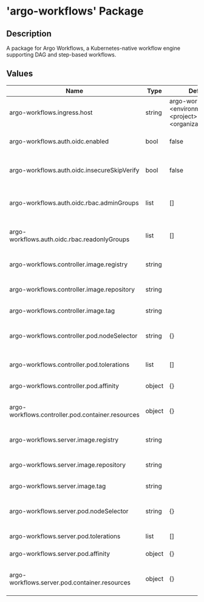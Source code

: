 # 'argo-workflows' Package

## Description

A package for Argo Workflows, a Kubernetes-native workflow engine supporting DAG and step-based workflows.

## Values

| Name                                              | Type   | Default                                                                              | Description                             |
|---------------------------------------------------|--------|--------------------------------------------------------------------------------------|-----------------------------------------|
| argo-workflows.ingress.host                       | string | argo-workflows.\<environment\>.\<project\>.\<organization\>.local:<ingressHttpsPort> | Ingress host                            |
| argo-workflows.auth.oidc.enabled                  | bool   | false                                                                                | OIDC enabled flag                       |
| argo-workflows.auth.oidc.insecureSkipVerify       | bool   | false                                                                                | TLS verification enabled flag           |
| argo-workflows.auth.oidc.rbac.adminGroups         | list   | []                                                                                   | OIDC groups for the role 'admin'        |
| argo-workflows.auth.oidc.rbac.readonlyGroups      | list   | []                                                                                   | OIDC groups for the role 'readonly'     |
| argo-workflows.controller.image.registry          | string |                                                                                      | Controller image registry               |
| argo-workflows.controller.image.repository        | string |                                                                                      | Controller image repository             |
| argo-workflows.controller.image.tag               | string |                                                                                      | Controller image tag                    |
| argo-workflows.controller.pod.nodeSelector        | string | {}                                                                                   | Controller node selection constraint    |
| argo-workflows.controller.pod.tolerations         | list   | []                                                                                   | Controller pod tolerations              |
| argo-workflows.controller.pod.affinity            | object | {}                                                                                   | Controller pod affinity                 |
| argo-workflows.controller.pod.container.resources | object | {}                                                                                   | Controller resource requests and limits |
| argo-workflows.server.image.registry              | string |                                                                                      | Server image registry                   |
| argo-workflows.server.image.repository            | string |                                                                                      | Server image repository                 |
| argo-workflows.server.image.tag                   | string |                                                                                      | Server image tag                        |
| argo-workflows.server.pod.nodeSelector            | string | {}                                                                                   | Server node selection constraint        |
| argo-workflows.server.pod.tolerations             | list   | []                                                                                   | Server pod tolerations                  |
| argo-workflows.server.pod.affinity                | object | {}                                                                                   | Server pod affinity                     |
| argo-workflows.server.pod.container.resources     | object | {}                                                                                   | Server resource requests and limits     |

